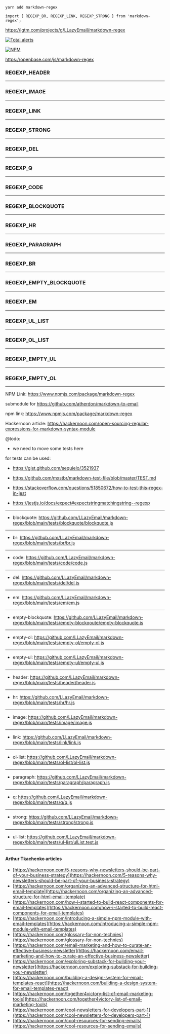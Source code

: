 ```
yarn add markdown-regex

import { REGEXP_BR, REGEXP_LINK, REGEXP_STRONG } from 'markdown-regex';
```

https://lgtm.com/projects/g/LLazyEmail/markdown-regex

[![Total alerts](https://img.shields.io/lgtm/alerts/g/LLazyEmail/markdown-regex.svg?logo=lgtm&logoWidth=18)](https://lgtm.com/projects/g/LLazyEmail/markdown-regex/alerts/)


[![NPM](https://nodei.co/npm/markdown-regex.png)](https://npmjs.org/package/markdown-regex)

https://openbase.com/js/markdown-regex

### REGEXP_HEADER

---

### REGEXP_IMAGE

---

### REGEXP_LINK

---

### REGEXP_STRONG

---

### REGEXP_DEL

---

### REGEXP_Q

---

### REGEXP_CODE

---

### REGEXP_BLOCKQUOTE

---

### REGEXP_HR

---

### REGEXP_PARAGRAPH

---

### REGEXP_BR

---

### REGEXP_EMPTY_BLOCKQUOTE

---

### REGEXP_EM

---

  
###  REGEXP_UL_LIST

---

###  REGEXP_OL_LIST

---

###  REGEXP_EMPTY_UL

---

###  REGEXP_EMPTY_OL

---


NPM Link: https://www.npmjs.com/package/markdown-regex

submodule for https://github.com/atherdon/markdown-to-email

npm link: https://www.npmjs.com/package/markdown-regex

Hackernoon article: https://hackernoon.com/open-sourcing-regular-expressions-for-markdown-syntax-module

@todo: 
- we need to move some tests here


for tests can be used:
 - https://gist.github.com/sequielo/3521937
 - https://github.com/mxstbr/markdown-test-file/blob/master/TEST.md

- https://stackoverflow.com/questions/51850672/how-to-test-this-regex-in-jest
 - https://jestjs.io/docs/expect#expectstringmatchingstring--regexp
 

---

- blockquote: https://github.com/LLazyEmail/markdown-regex/blob/main/tests/blockquote/blockquote.js

---
- br: https://github.com/LLazyEmail/markdown-regex/blob/main/tests/br/br.js
---
- code: https://github.com/LLazyEmail/markdown-regex/blob/main/tests/code/code.js
---
- del: https://github.com/LLazyEmail/markdown-regex/blob/main/tests/del/del.js
---
- em:  https://github.com/LLazyEmail/markdown-regex/blob/main/tests/em/em.js
---
- empty-blockquote: https://github.com/LLazyEmail/markdown-regex/blob/main/tests/empty-blockqoute/empty-blockquote.js
---
- empty-ol: https://github.com/LLazyEmail/markdown-regex/blob/main/tests/empty-ol/empty-ol.js
---
- empty-ul: https://github.com/LLazyEmail/markdown-regex/blob/main/tests/empty-ul/empty-ul.js
---
- header: https://github.com/LLazyEmail/markdown-regex/blob/main/tests/header/header.js
---
- hr: https://github.com/LLazyEmail/markdown-regex/blob/main/tests/hr/hr.js
---
- image: https://github.com/LLazyEmail/markdown-regex/blob/main/tests/image/image.js
---
- link: https://github.com/LLazyEmail/markdown-regex/blob/main/tests/link/link.js
---
- ol-list: https://github.com/LLazyEmail/markdown-regex/blob/main/tests/ol-list/ol-list.js
---
- paragraph: https://github.com/LLazyEmail/markdown-regex/blob/main/tests/paragraph/paragraph.js
---
- q: https://github.com/LLazyEmail/markdown-regex/blob/main/tests/q/q.js
---
- strong: https://github.com/LLazyEmail/markdown-regex/blob/main/tests/strong/strong.js
---
- ul-list: https://github.com/LLazyEmail/markdown-regex/blob/main/tests/ul-list/ulList.test.js
---

 
#### Arthur Tkachenko articles

* [https://hackernoon.com/5-reasons-why-newsletters-should-be-part-of-your-business-strategy](https://hackernoon.com/5-reasons-why-newsletters-should-be-part-of-your-business-strategy)
* [https://hackernoon.com/organizing-an-advanced-structure-for-html-email-template](https://hackernoon.com/organizing-an-advanced-structure-for-html-email-template)
* [https://hackernoon.com/how-i-started-to-build-react-components-for-email-templates](https://hackernoon.com/how-i-started-to-build-react-components-for-email-templates)
* [https://hackernoon.com/introducing-a-simple-npm-module-with-email-templates](https://hackernoon.com/introducing-a-simple-npm-module-with-email-templates)
* [https://hackernoon.com/glossary-for-non-technies](https://hackernoon.com/glossary-for-non-technies)
* [https://hackernoon.com/email-marketing-and-how-to-curate-an-effective-business-newsletter](https://hackernoon.com/email-marketing-and-how-to-curate-an-effective-business-newsletter)
* [https://hackernoon.com/exploring-substack-for-building-your-newsletter](https://hackernoon.com/exploring-substack-for-building-your-newsletter)
* [https://hackernoon.com/building-a-design-system-for-email-templates-react](https://hackernoon.com/building-a-design-system-for-email-templates-react)
* [https://hackernoon.com/together4victory-list-of-email-marketing-tools](https://hackernoon.com/together4victory-list-of-email-marketing-tools)
* [https://hackernoon.com/cool-newsletters-for-developers-part-1](https://hackernoon.com/cool-newsletters-for-developers-part-1)
* [https://hackernoon.com/cool-resources-for-sending-emails](https://hackernoon.com/cool-resources-for-sending-emails)
